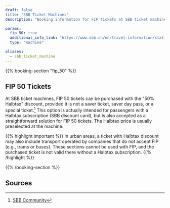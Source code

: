 ```yaml
---
draft: false
title: "SBB Ticket Machines"
description: "Booking information for FIP tickets at SBB ticket machines"

params:
  fip_50: true
  additional_info_link: "https://www.sbb.ch/en/travel-information/stations/services-ticket-machine/sbb-ticket-machine.html"
  type: "machine"

aliases:
  - sbb_ticket_machine
---
```


{{% booking-section "fip_50" %}}

## FIP 50 Tickets

At SBB ticket machines, FIP 50 tickets can be purchased with the "50% Halbtax" discount, provided it is not a saver ticket, saver day pass, or a special ticket.[^1] This option is actually intended for passengers with a Halbtax subscription (SBB discount card), but is also accepted as a straightforward solution for FIP 50 tickets. The Halbtax price is usually preselected at the machine.

{{% highlight important %}}
In urban areas, a ticket with Halbtax discount may also include transport operated by companies that do not accept FIP (e.g., trams or buses). These sections cannot be used with FIP, and the purchased ticket is not valid there without a Halbtax subscription.
{{% /highlight %}}

{{% /booking-section %}}

## Sources

[^1]: [SBB Community](https://community.sbb.ch/d/2251-kann-man-als-fip-beg%C3%BCnstigter-tickets-weiterhin-online-mittels-halbtax-kaufen)
